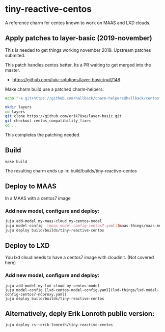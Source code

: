 # tiny-reactive-centos

A reference charm for centos known to work on MAAS and LXD clouds.

## Apply patches to layer-basic (2019-november)
This is needed to get things working november 2019. Upstream patches submited.

This patch handles centos better. Its a PR waiting to get merged into the master.
  - https://github.com/juju-solutions/layer-basic/pull/148

Make charm build use a patched charm-helpers:
```sh
echo "-e git+https://github.com/hallback/charm-helpers@hallback/centosfixes#egg=charms.reactive" >> wheelhouse-overrides.txt
```


```sh
mkdir layers
cd layers
git clone https://github.com/erik78se/layer-basic.git
git checkout centos_compatibility_fixes
cd ..
```

This completes the patching needed.

## Build

```make build```

The resulting charm ends up in: build/builds/tiny-reactive-centos 

## Deploy to MAAS
In a MAAS with a centos7 image

### Add new model, configure and deploy:
```sh
juju add-model my-maas-cloud my-centos-model
juju model-config  [maas-model-config-centos7.yaml](maas-things/maas-model-config-centos7.yaml)
juju deploy build/builds/tiny-reactive-centos
```

## Deploy to LXD
You lxd cloud needs to have a centos7 image with cloudinit. (Not covered here)

### Add new model, configure and deploy:
```
juju add-model my-lxd-cloud my-centos-model
juju model-config [lxd-centos-model-config.yaml](lxd-things/lxd-model-config-centos7-noproxy.yaml)
juju deploy build/builds/tiny-reactive-centos
```

## Alternatively, deply Erik Lonroth public version:

```juju deploy cs:~erik-lonroth/tiny-reactive-centos```

